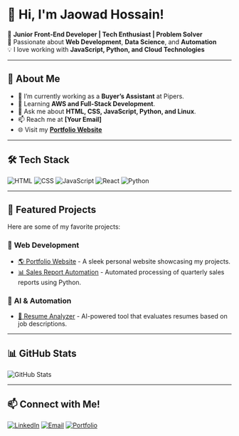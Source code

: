 # 👋 Hi, I'm Jaowad Hossain!

🚀 **Junior Front-End Developer | Tech Enthusiast | Problem Solver**  
🎯 Passionate about **Web Development**, **Data Science**, and **Automation**  
💡 I love working with **JavaScript, Python, and Cloud Technologies**  

---

## 🌟 About Me
- 🔭 I’m currently working as a **Buyer’s Assistant** at Pipers.
- 🌱 Learning **AWS and Full-Stack Development**.
- 💬 Ask me about **HTML, CSS, JavaScript, Python, and Linux**.
- 📫 Reach me at **[Your Email]**
- 🌐 Visit my **[Portfolio Website]((https://jaowad.com/))**

---

## 🛠️ Tech Stack
![HTML](https://img.shields.io/badge/-HTML5-E34F26?style=flat-square&logo=html5&logoColor=white)
![CSS](https://img.shields.io/badge/-CSS3-1572B6?style=flat-square&logo=css3)
![JavaScript](https://img.shields.io/badge/-JavaScript-F7DF1E?style=flat-square&logo=javascript)
![React](https://img.shields.io/badge/-React-61DAFB?style=flat-square&logo=react&logoColor=white)
![Python](https://img.shields.io/badge/-Python-3776AB?style=flat-square&logo=python&logoColor=white)

---

## 📌 Featured Projects
Here are some of my favorite projects:

### 🚀 **Web Development**
- [🌎 Portfolio Website](https://yourwebsite.com) - A sleek personal website showcasing my projects.
- [📊 Sales Report Automation](https://github.com/JaowadH/SalesReport) - Automated processing of quarterly sales reports using Python.

### 🤖 **AI & Automation**
- [📄 Resume Analyzer](https://github.com/JaowadH/ResumeAnalyzer) - AI-powered tool that evaluates resumes based on job descriptions.

---

## 📊 GitHub Stats
![GitHub Stats](https://github-readme-stats.vercel.app/api?username=JaowadH&show_icons=true&theme=tokyonight)

---

## 📫 Connect with Me!
[![LinkedIn](https://img.shields.io/badge/-LinkedIn-blue?style=flat-square&logo=linkedin)](https://www.linkedin.com/in/jaowadhossain/)
[![Email](https://img.shields.io/badge/-Email-c14438?style=flat-square&logo=gmail&logoColor=white)](mailto:your-email@gmail.com)
[![Portfolio](https://img.shields.io/badge/-Portfolio-000?style=flat-square&logo=react&logoColor=white)](https://yourwebsite.com)

